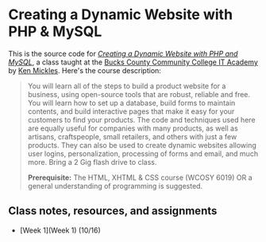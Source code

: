 # Creating a Dynamic Website with PHP & MySQL

This is the source code for *[Creating a Dynamic Website with PHP and MySQL](http://www.bucks.edu/academics/cwd/it-academy/it-intro-courses/html-xtml-css/#dynamicst-phpmysql)*, a class taught at the [Bucks County Community College IT Academy](http://www.bucks.edu/academics/cwd/it-academy/) by [Ken Mickles](http://kenmickles.com). Here's the course description:

> You will learn all of the steps to build a product website for a business, using open-source tools that are robust, reliable and free. You will learn how to set up a database, build forms to maintain contents, and build interactive pages that make it easy for your customers to find your products. The code and techniques used here are equally useful for companies with many products, as well as artisans, craftspeople, small retailers, and others with just a few products. They can also be used to create dynamic websites allowing user logins, personalization, processing of forms and email, and much more. Bring a 2 Gig flash drive to class.
>
> **Prerequisite:** The HTML, XHTML & CSS course (WCOSY 6019) OR a general understanding of programming is suggested. 

## Class notes, resources, and assignments

* [Week 1](Week 1) (10/16)